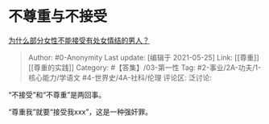 # 不尊重与不接受
[为什么部分女性不能接受有处女情结的男人？](https://www.zhihu.com/question/413996947/answer/1409370789)

> Author: #0-Anonymity
> Last update: [编辑于 2021-05-25]
> Link: [[尊重]] [[尊重的实践]]
> Category: #【答集】/03-第一性
> Tag: #2-事业/2A-功夫/1-核心能力/学语文 #4-世界史/4A-社科/伦理
> 评论区:
> 泛讨论:

“不接受”和“不尊重”是两回事。

“尊重我”就要“接受我xxx”，这是一种强奸罪。
